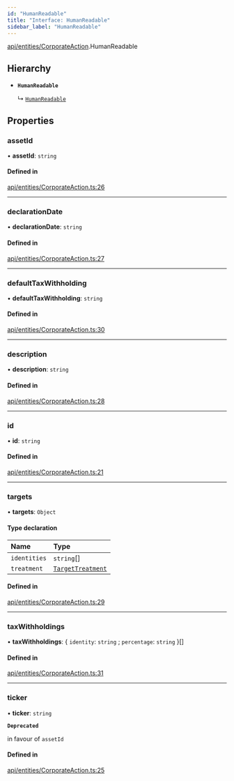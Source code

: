 ```yaml
---
id: "HumanReadable"
title: "Interface: HumanReadable"
sidebar_label: "HumanReadable"
---
```


[api/entities/CorporateAction](../../../../../modules/API/Entities/CorporateAction/CorporateAction.md).HumanReadable

## Hierarchy

- **`HumanReadable`**

  ↳ [`HumanReadable`](../../DividendDistribution/HumanReadable/HumanReadable.md)

## Properties

### assetId

• **assetId**: `string`

#### Defined in

[api/entities/CorporateAction.ts:26](https://github.com/PolymeshAssociation/polymesh-sdk/blob/b55e63737/src/api/entities/CorporateAction.ts#L26)

___

### declarationDate

• **declarationDate**: `string`

#### Defined in

[api/entities/CorporateAction.ts:27](https://github.com/PolymeshAssociation/polymesh-sdk/blob/b55e63737/src/api/entities/CorporateAction.ts#L27)

___

### defaultTaxWithholding

• **defaultTaxWithholding**: `string`

#### Defined in

[api/entities/CorporateAction.ts:30](https://github.com/PolymeshAssociation/polymesh-sdk/blob/b55e63737/src/api/entities/CorporateAction.ts#L30)

___

### description

• **description**: `string`

#### Defined in

[api/entities/CorporateAction.ts:28](https://github.com/PolymeshAssociation/polymesh-sdk/blob/b55e63737/src/api/entities/CorporateAction.ts#L28)

___

### id

• **id**: `string`

#### Defined in

[api/entities/CorporateAction.ts:21](https://github.com/PolymeshAssociation/polymesh-sdk/blob/b55e63737/src/api/entities/CorporateAction.ts#L21)

___

### targets

• **targets**: `Object`

#### Type declaration

| Name | Type |
| :------ | :------ |
| `identities` | `string`[] |
| `treatment` | [`TargetTreatment`](../../../../../enums/API/Entities/CorporateActionBase/Types/TargetTreatment/TargetTreatment.md) |

#### Defined in

[api/entities/CorporateAction.ts:29](https://github.com/PolymeshAssociation/polymesh-sdk/blob/b55e63737/src/api/entities/CorporateAction.ts#L29)

___

### taxWithholdings

• **taxWithholdings**: \{ `identity`: `string` ; `percentage`: `string`  }[]

#### Defined in

[api/entities/CorporateAction.ts:31](https://github.com/PolymeshAssociation/polymesh-sdk/blob/b55e63737/src/api/entities/CorporateAction.ts#L31)

___

### ticker

• **ticker**: `string`

**`Deprecated`**

in favour of `assetId`

#### Defined in

[api/entities/CorporateAction.ts:25](https://github.com/PolymeshAssociation/polymesh-sdk/blob/b55e63737/src/api/entities/CorporateAction.ts#L25)
